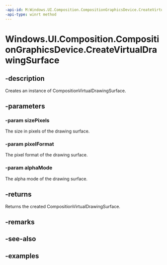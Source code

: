 ```yaml
---
-api-id: M:Windows.UI.Composition.CompositionGraphicsDevice.CreateVirtualDrawingSurface(Windows.Graphics.SizeInt32,Windows.Graphics.DirectX.DirectXPixelFormat,Windows.Graphics.DirectX.DirectXAlphaMode)
-api-type: winrt method
---
```


<!-- Method syntax.
public CompositionVirtualDrawingSurface CompositionGraphicsDevice.CreateVirtualDrawingSurface(SizeInt32 sizePixels, DirectXPixelFormat pixelFormat, DirectXAlphaMode alphaMode)
-->

# Windows.UI.Composition.CompositionGraphicsDevice.CreateVirtualDrawingSurface

## -description
Creates an instance of CompositionVirtualDrawingSurface.



## -parameters

### -param sizePixels
The size in pixels of the drawing surface.

### -param pixelFormat
The pixel format of the drawing surface.

### -param alphaMode
The alpha mode of the drawing surface.

## -returns
Returns the created CompositionVirtualDrawingSurface.

## -remarks

## -see-also

## -examples

